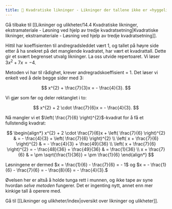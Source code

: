 ```yaml
---
title: 📄 Kvadratiske likninger - Likninger der tallene ikke er «hyggelige»
---
```

Gå tilbake til [[Likninger og ulikheter/14.4 Kvadratiske likninger, ekstramateriale - Løsning ved hjelp av tredje kvadratsetning|Kvadratiske likninger, ekstramateriale - Løsning ved hjelp av tredje kvadratsetning]].

Hittil har koeffisienten til andregradsleddet vært 1, og tallet på høyre side etter å ha snekret på det manglende kvadratet, har vært et kvadrattall. Dette gir et svært begrenset utvalg likninger. La oss utvide repertoaret. Vi løser $3x^{2} + 7x = - 4$. 


Metoden vi har til rådighet, krever andregradskoeffisient = 1. Det løser  vi enkelt ved å dele begge sider med 3:

$$
x^{2} + \frac{7}{3}x = - \frac{4}{3}.
$$

Vi gjør som før og deler rektanglet i to:

$$
x^{2} + 2 \cdot \frac{7}{6}x = - \frac{4}{3}.
$$

Nå mangler vi et $\left( \frac{7}{6} \right)^{2}$-kvadrat for å få et
fullstendig kvadrat:

$$
\begin{align*} 
x^{2} + 2 \cdot \frac{7}{6}x + \left( \frac{7}{6} \right)^{2} 
& = - \frac{4}{3} + \left( \frac{7}{6} \right)^{2}
\\
\left( x + \frac{7}{6} \right)^{2} 
& = - \frac{4}{3} + \frac{49}{36}
\\
\left( x + \frac{7}{6} \right)^{2} = - \frac{48}{36} + \frac{49}{36} & = \frac{1}{36}
\\
x + \frac{7}{6} 
& = \pm \sqrt{\frac{1}{36}} = \pm \frac{1}{6}
\end{align*} 
$$

Løsningene er dermed $x = \frac{1}{6} - \frac{7}{6} = - 1$ og
$x = - \frac{1}{6} - \frac{7}{6} = - \frac{8}{6} = - \frac{4}{3}.$

Øvelsen her er altså å holde tunga rett i munnen, og ikke tape av syne
hvordan *selve metoden* fungerer. Det er ingenting nytt, annet enn mer
kinkige tall å operere med.



Gå til [[Likninger og ulikheter/index|oversikt over likninger og ulikheter]].